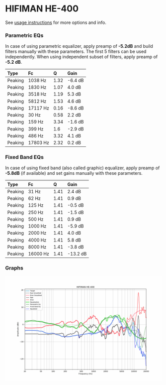 # HIFIMAN HE-400
See [usage instructions](https://github.com/jaakkopasanen/AutoEq#usage) for more options and info.

### Parametric EQs
In case of using parametric equalizer, apply preamp of **-5.2dB** and build filters manually
with these parameters. The first 5 filters can be used independently.
When using independent subset of filters, apply preamp of **-5.2 dB**.

| Type    | Fc       |    Q | Gain    |
|:--------|:---------|:-----|:--------|
| Peaking | 1038 Hz  | 1.32 | -6.4 dB |
| Peaking | 1830 Hz  | 1.07 | 4.0 dB  |
| Peaking | 3518 Hz  | 1.19 | 5.3 dB  |
| Peaking | 5812 Hz  | 1.53 | 4.6 dB  |
| Peaking | 17117 Hz | 0.16 | -8.6 dB |
| Peaking | 30 Hz    | 0.58 | 2.2 dB  |
| Peaking | 159 Hz   | 3.34 | -1.6 dB |
| Peaking | 399 Hz   | 1.6  | -2.9 dB |
| Peaking | 486 Hz   | 3.32 | 4.1 dB  |
| Peaking | 17803 Hz | 2.32 | 0.2 dB  |

### Fixed Band EQs
In case of using fixed band (also called graphic) equalizer, apply preamp of **-5.8dB**
(if available) and set gains manually with these parameters.

| Type    | Fc       |    Q | Gain     |
|:--------|:---------|:-----|:---------|
| Peaking | 31 Hz    | 1.41 | 2.4 dB   |
| Peaking | 62 Hz    | 1.41 | 0.9 dB   |
| Peaking | 125 Hz   | 1.41 | -0.5 dB  |
| Peaking | 250 Hz   | 1.41 | -1.5 dB  |
| Peaking | 500 Hz   | 1.41 | 0.9 dB   |
| Peaking | 1000 Hz  | 1.41 | -5.9 dB  |
| Peaking | 2000 Hz  | 1.41 | 4.0 dB   |
| Peaking | 4000 Hz  | 1.41 | 5.8 dB   |
| Peaking | 8000 Hz  | 1.41 | -3.8 dB  |
| Peaking | 16000 Hz | 1.41 | -13.2 dB |

### Graphs
![](./HIFIMAN%20HE-400.png)